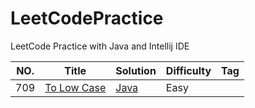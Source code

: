 # LeetCodePractice
LeetCode Practice with Java and Intellij IDE

|NO.|Title|Solution|Difficulty|Tag|
|---|-----|--------|----------|---|
|709|[To Low Case](https://leetcode.com/problems/to-lower-case/)|[Java](src/ToLowerCase_709.java)|Easy||
